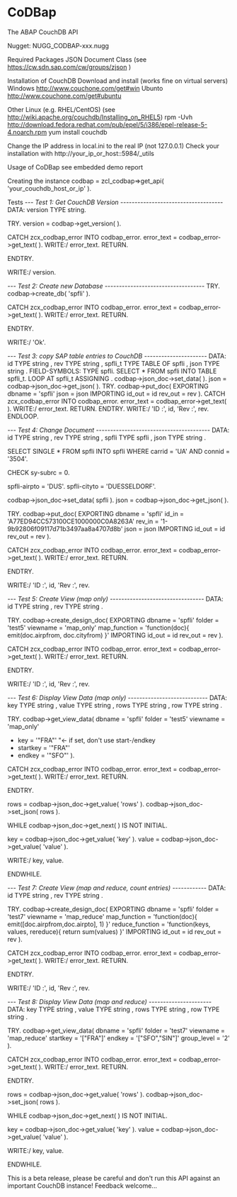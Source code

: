 CoDBap
======

The ABAP CouchDB API


Nugget: NUGG_CODBAP-xxx.nugg
 
Required Packages
JSON Document Class (see https://cw.sdn.sap.com/cw/groups/zjson )
 
Installation of CouchDB
Download and install (works fine on virtual servers)
Windows http://www.couchone.com/get#win
Ubunto http://www.couchone.com/get#ubuntu
 
Other Linux (e.g. RHEL/CentOS) (see http://wiki.apache.org/couchdb/Installing_on_RHEL5)
rpm -Uvh http://download.fedora.redhat.com/pub/epel/5/i386/epel-release-5-4.noarch.rpm
yum install couchdb
 
Change the IP address in local.ini to the real IP (not 127.0.0.1)
Check your installation with http://your_ip_or_host::5984/_utils
 
Usage of CoDBap
see embedded demo report
 
Creating the instance
codbap = zcl_codbap=>get_api( 'your_couchdb_host_or_ip' ).
 
Tests
*--- Test 1: Get CouchDB Version ------------------------------------*
DATA: version TYPE string.

TRY.
 	version = codbap->get_version( ).

   CATCH zcx_codbap_error INTO codbap_error.
 	error_text = codbap_error->get_text( ).
 	WRITE:/ error_text.
 	RETURN.

ENDTRY.

WRITE:/ version.
 
 
*--- Test 2: Create new Database -----------------------------------*
TRY.
 	codbap->create_db( 'spfli' ).

   CATCH zcx_codbap_error INTO codbap_error.
 	error_text = codbap_error->get_text( ).
 	WRITE:/ error_text.
 	RETURN.

ENDTRY.

WRITE:/ 'Ok'.
 
 
*--- Test 3: copy SAP table entries to CouchDB ----------------------*
DATA: id   	TYPE string
	, rev  	TYPE string
	, spfli_t  TYPE TABLE OF spfli
	, json 	TYPE string
	.
FIELD-SYMBOLS: <spfli> TYPE spfli.
SELECT * FROM spfli
  INTO TABLE spfli_t.
LOOP AT spfli_t
  ASSIGNING <spfli>.
  codbap->json_doc->set_data( <spfli> ).
  json = codbap->json_doc->get_json( ).
  TRY.
  	codbap->put_doc(
     	EXPORTING dbname  = 'spfli'
               	json	= json
     	IMPORTING id_out  = id
               	rev_out = rev
               	).
	CATCH zcx_codbap_error INTO codbap_error.
  	error_text = codbap_error->get_text( ).
  	WRITE:/ error_text.
  	RETURN.
  ENDTRY.
  WRITE:/ 'ID :', id, 'Rev :', rev.
ENDLOOP.
 
 
*--- Test 4: Change Document ----------------------------------------*
DATA: id TYPE string
	, rev TYPE string
	, spfli TYPE spfli
	, json TYPE string
	.
 
SELECT SINGLE * FROM spfli
  INTO spfli
  WHERE carrid = 'UA'
  AND   connid = '3504'.
 
CHECK sy-subrc = 0.
 
spfli-airpto = 'DUS'.
spfli-cityto = 'DUESSELDORF'.
 
codbap->json_doc->set_data( spfli ).
json = codbap->json_doc->get_json( ).
 
TRY.
	codbap->put_doc(
   	EXPORTING dbname  = 'spfli'
             	id_in   = 'A77ED94CC573100CE1000000C0A8263A'
             	rev_in  = '1-9b92806f09117d71b3497aa8a4707d8b'
             	json	= json
   	IMPORTING id_out  = id
             	rev_out = rev
             	).
 
  CATCH zcx_codbap_error INTO codbap_error.
	error_text = codbap_error->get_text( ).
	WRITE:/ error_text.
	RETURN.
 
ENDTRY.
 
WRITE:/ 'ID :', id, 'Rev :', rev.
 
 
*--- Test 5: Create View (map only) ---------------------------------*
DATA: id   	TYPE string
	, rev  	TYPE string
	.
 
TRY.
	codbap->create_design_doc(
   	EXPORTING dbname   	= 'spfli'
             	folder   	= 'test5'
             	viewname 	= 'map_only'
             	map_function = 'function(doc){ emit(doc.airpfrom, doc.cityfrom) }'
   	IMPORTING id_out  = id
             	rev_out = rev
             	).
 
  CATCH zcx_codbap_error INTO codbap_error.
	error_text = codbap_error->get_text( ).
	WRITE:/ error_text.
	RETURN.
 
ENDTRY.
 
WRITE:/ 'ID :', id, 'Rev :', rev.
 
 
*--- Test 6: Display View Data (map only) ----------------------------*
DATA: key TYPE string
	, value TYPE string
	, rows TYPE string
	, row TYPE string
	.
 
TRY.
	codbap->get_view_data(
  	dbname   = 'spfli'
  	folder   = 'test5'
  	viewname = 'map_only'
*  	key = '"FRA"'        	"<- if set, don't use start-/endkey
*  	startkey = '"FRA"'
*  	endkey   = '"SFO"'
  	).
 
  CATCH zcx_codbap_error INTO codbap_error.
	error_text = codbap_error->get_text( ).
	WRITE:/ error_text.
	RETURN.
 
ENDTRY.
 
rows = codbap->json_doc->get_value( 'rows' ).
codbap->json_doc->set_json( rows ).
 
WHILE codbap->json_doc->get_next( ) IS NOT INITIAL.
 
  key = codbap->json_doc->get_value( 'key' ).
  value = codbap->json_doc->get_value( 'value' ).
 
  WRITE:/ key, value.
 
ENDWHILE.
 
 
*--- Test 7: Create View (map and reduce, count entries) ------------*
DATA: id   	TYPE string
	, rev  	TYPE string
	.
 
TRY.
	codbap->create_design_doc(
   	EXPORTING dbname      	= 'spfli'
             	folder      	= 'test7'
             	viewname    	= 'map_reduce'
             	map_function	= 'function(doc){ emit([doc.airpfrom,doc.airpto], 1) }'
             	reduce_function = 'function(keys, values, rereduce){ return sum(values) }'
   	IMPORTING id_out  = id
             	rev_out = rev
             	).
 
  CATCH zcx_codbap_error INTO codbap_error.
	error_text = codbap_error->get_text( ).
	WRITE:/ error_text.
	RETURN.
 
ENDTRY.
 
WRITE:/ 'ID :', id, 'Rev :', rev.
 
 
*--- Test 8: Display View Data (map and reduce) ----------------------*
DATA: key TYPE string
	, value TYPE string
	, rows TYPE string
	, row TYPE string
	.
 
TRY.
	codbap->get_view_data(
  	dbname   = 'spfli'
  	folder   = 'test7'
  	viewname = 'map_reduce'
  	startkey = '["FRA"]'
  	endkey   = '["SFO","SIN"]'
  	group_level = '2'
  	).
 
  CATCH zcx_codbap_error INTO codbap_error.
	error_text = codbap_error->get_text( ).
	WRITE:/ error_text.
	RETURN.
 
ENDTRY.
 
rows = codbap->json_doc->get_value( 'rows' ).
codbap->json_doc->set_json( rows ).
 
WHILE codbap->json_doc->get_next( ) IS NOT INITIAL.
 
  key = codbap->json_doc->get_value( 'key' ).
  value = codbap->json_doc->get_value( 'value' ).
 
  WRITE:/ key, value.
 
ENDWHILE.
 
 
This is a beta release, please be careful and don't run this API against an important CouchDB instance!
Feedback welcome...


